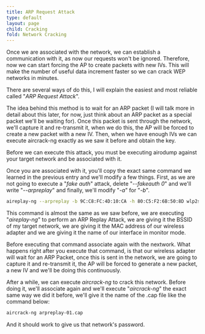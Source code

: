 ```yaml
---
title: ARP Request Attack
type: default
layout: page
child: Cracking
fold: Network Cracking
---
```


Once we are associated with the network, we can establish a communication with
it, as now our requests won't be ignored. Therefore, now we can start forcing
the AP to create packets with new IVs. This will make the number of useful data
increment faster so we can crack WEP networks in minutes.

There are several ways of do this, I will explain the easiest and most reliable
called "_ARP Request Attack_".

The idea behind this method is to wait for an ARP packet (I will talk more in
detail about this later, for now, just think about an ARP packet as a special
packet we'll be waiting for). Once this packet is sent through the network,
we'll capture it and re-transmit it, when we do this, the AP will be forced to
create a new packet with a new IV. Then, when we have enough IVs we can execute
aircrack-ng exactly as we saw it before and obtain the key.

Before we can execute this attack, you must be executing airodump against your
target network and be associated with it.

Once you are associated with it, you'll copy the exact same command we learned
in the previous entry and we'll modify a few things. First, as we are not going
to execute a "_fake auth_" attack, delete "_--fakeauth 0_" and we'll write
"_--arpreplay_" and finally, we'll modify "_-a_" for "_-b_".

```bash
aireplay-ng --arpreplay -b 9C:C8:FC:4D:10:CA -h 80:C5:F2:6B:50:8D wlp2s0mon
```

This command is almost the same as we saw before, we are executing
"_aireplay-ng_" to perform an ARP Replay Attack, we are giving it the BSSID of
my target network, we are giving it the MAC address of our wireless adapter and
we are giving it the name of our interface in monitor mode.

Before executing that command associate again with the nextwork. What happens
right after you execute that command, is that our wireless adapter will wait for
an ARP Packet, once this is sent in the network, we are going to capture it and
re-transmit it, the AP will be forced to generate a new packet, a new IV and
we'll be doing this continuously.

After a while, we can execute _aircrack-ng_ to crack this network. Before doing
it, we'll associate again and we'll execute "_aircrack-ng_" the exact same way
we did it before, we'll give it the name of the .cap file like the command
below:

```bash
aircrack-ng arpreplay-01.cap
```

And it should work to give us that network's password.
